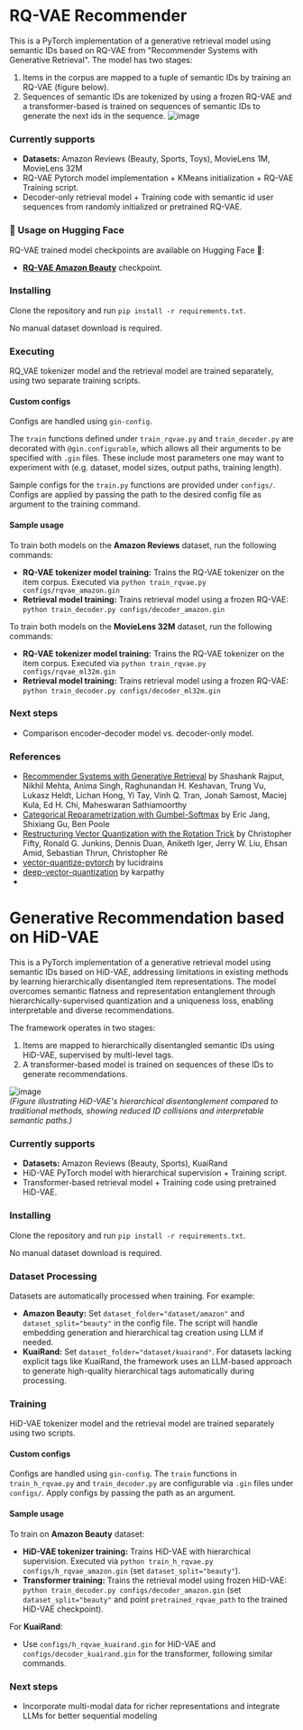 # RQ-VAE Recommender
This is a PyTorch implementation of a generative retrieval model using semantic IDs based on RQ-VAE from "Recommender Systems with Generative Retrieval". 
The model has two stages:
1. Items in the corpus are mapped to a tuple of semantic IDs by training an RQ-VAE (figure below).
2. Sequences of semantic IDs are tokenized by using a frozen RQ-VAE and a transformer-based is trained on sequences of semantic IDs to generate the next ids in the sequence.
![image](https://github.com/EdoardoBotta/RQ-VAE/assets/64335373/199b38ac-a282-4ba1-bd89-3291617e6aa5)

### Currently supports
* **Datasets:** Amazon Reviews (Beauty, Sports, Toys), MovieLens 1M, MovieLens 32M
* RQ-VAE Pytorch model implementation + KMeans initialization + RQ-VAE Training script.
* Decoder-only retrieval model + Training code with semantic id user sequences from randomly initialized or pretrained RQ-VAE.

### 🤗 Usage on Hugging Face 
RQ-VAE trained model checkpoints are available on Hugging Face 🤗: 
* [**RQ-VAE Amazon Beauty**](https://huggingface.co/edobotta/rqvae-amazon-beauty) checkpoint.

### Installing
Clone the repository and run `pip install -r requirements.txt`. 

No manual dataset download is required.

### Executing
RQ_VAE tokenizer model and the retrieval model are trained separately, using two separate training scripts. 
#### Custom configs
Configs are handled using `gin-config`. 

The `train` functions defined under `train_rqvae.py` and `train_decoder.py` are decorated with `@gin.configurable`, which allows all their arguments to be specified with `.gin` files. These include most parameters one may want to experiment with (e.g. dataset, model sizes, output paths, training length). 

Sample configs for the `train.py` functions are provided under `configs/`. Configs are applied by passing the path to the desired config file as argument to the training command. 
#### Sample usage
To train both models on the **Amazon Reviews** dataset, run the following commands:
* **RQ-VAE tokenizer model training:** Trains the RQ-VAE tokenizer on the item corpus. Executed via `python train_rqvae.py configs/rqvae_amazon.gin`
* **Retrieval model training:** Trains retrieval model using a frozen RQ-VAE: `python train_decoder.py configs/decoder_amazon.gin`

To train both models on the **MovieLens 32M** dataset, run the following commands:
* **RQ-VAE tokenizer model training:** Trains the RQ-VAE tokenizer on the item corpus. Executed via `python train_rqvae.py configs/rqvae_ml32m.gin`
* **Retrieval model training:** Trains retrieval model using a frozen RQ-VAE: `python train_decoder.py configs/decoder_ml32m.gin`

### Next steps
* Comparison encoder-decoder model vs. decoder-only model.

### References
* [Recommender Systems with Generative Retrieval](https://arxiv.org/pdf/2305.05065) by Shashank Rajput, Nikhil Mehta, Anima Singh, Raghunandan H. Keshavan, Trung Vu, Lukasz Heldt, Lichan Hong, Yi Tay, Vinh Q. Tran, Jonah Samost, Maciej Kula, Ed H. Chi, Maheswaran Sathiamoorthy
* [Categorical Reparametrization with Gumbel-Softmax](https://openreview.net/pdf?id=rkE3y85ee) by Eric Jang, Shixiang Gu, Ben Poole
* [Restructuring Vector Quantization with the Rotation Trick](https://arxiv.org/abs/2410.06424) by Christopher Fifty, Ronald G. Junkins, Dennis Duan, Aniketh Iger, Jerry W. Liu, Ehsan Amid, Sebastian Thrun, Christopher Ré
* [vector-quantize-pytorch](https://github.com/lucidrains/vector-quantize-pytorch) by lucidrains
* [deep-vector-quantization](https://github.com/karpathy/deep-vector-quantization) by karpathy
* 







          
# Generative Recommendation based on HiD-VAE
This is a PyTorch implementation of a generative retrieval model using semantic IDs based on HiD-VAE, addressing limitations in existing methods by learning hierarchically disentangled item representations. The model overcomes semantic flatness and representation entanglement through hierarchically-supervised quantization and a uniqueness loss, enabling interpretable and diverse recommendations.

The framework operates in two stages:
1. Items are mapped to hierarchically disentangled semantic IDs using HiD-VAE, supervised by multi-level tags.
2. A transformer-based model is trained on sequences of these IDs to generate recommendations.

![image](https://github.com/user/repo/blob/main/fig/intro.png)  
*(Figure illustrating HiD-VAE's hierarchical disentanglement compared to traditional methods, showing reduced ID collisions and interpretable semantic paths.)*

### Currently supports
* **Datasets:** Amazon Reviews (Beauty, Sports), KuaiRand
* HiD-VAE PyTorch model with hierarchical supervision + Training script.
* Transformer-based retrieval model + Training code using pretrained HiD-VAE.

### Installing
Clone the repository and run `pip install -r requirements.txt`.

No manual dataset download is required.

### Dataset Processing
Datasets are automatically processed when training. For example:
- **Amazon Beauty:** Set `dataset_folder="dataset/amazon"` and `dataset_split="beauty"` in the config file. The script will handle embedding generation and hierarchical tag creation using LLM if needed.
- **KuaiRand:** Set `dataset_folder="dataset/kuairand"`. For datasets lacking explicit tags like KuaiRand, the framework uses an LLM-based approach to generate high-quality hierarchical tags automatically during processing.

### Training
HiD-VAE tokenizer model and the retrieval model are trained separately using two scripts.

#### Custom configs
Configs are handled using `gin-config`. The `train` functions in `train_h_rqvae.py` and `train_decoder.py` are configurable via `.gin` files under `configs/`. Apply configs by passing the path as an argument.

#### Sample usage
To train on **Amazon Beauty** dataset:
* **HiD-VAE tokenizer training:** Trains HiD-VAE with hierarchical supervision. Executed via `python train_h_rqvae.py configs/h_rqvae_amazon.gin` (set `dataset_split="beauty"`).
* **Transformer training:** Trains the retrieval model using frozen HiD-VAE: `python train_decoder.py configs/decoder_amazon.gin` (set `dataset_split="beauty"` and point `pretrained_rqvae_path` to the trained HiD-VAE checkpoint).

For **KuaiRand**:
* Use `configs/h_rqvae_kuairand.gin` for HiD-VAE and `configs/decoder_kuairand.gin` for the transformer, following similar commands.

### Next steps
*  Incorporate multi-modal data for richer representations and integrate LLMs for better sequential modeling

        
  
